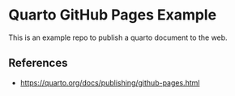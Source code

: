 # Quarto GitHub Pages Example

This is an example repo to publish a quarto document to the web. 

## References

- <https://quarto.org/docs/publishing/github-pages.html>